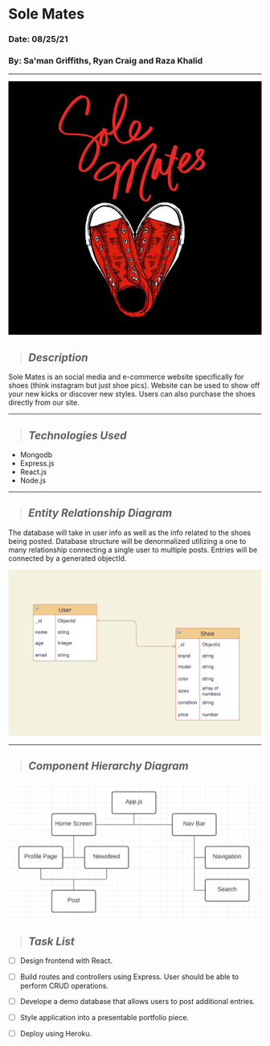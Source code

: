 # Sole Mates
### Date: 08/25/21
### By: Sa'man Griffiths, Ryan Craig and Raza Khalid
---

![SHOES](images/red.jpeg)

>## *Description*

Sole Mates is an social media and e-commerce website specifically for shoes (think instagram but just shoe pics). Website can be used to show off your new kicks or discover new styles. Users can also purchase the shoes directly from our site.

---
>## *Technologies Used* 

* Mongodb
* Express.js
* React.js
* Node.js

---

>## *Entity Relationship Diagram*

The database will take in user info as well as the info related to the shoes being posted. Database structure will be denormalized utilizing a one to many relationship connecting a single user to multiple posts. Entries will be connected by a generated objectId. 

<img src="images/erd.png" width="725" style = "text-align:center"/>

---
>## *Component Hierarchy Diagram*

![Component Hierarchy Diagram](images/comp.png)

>## *Task List*

- [ ] Design frontend with React.
- [ ] Build routes and controllers using Express. User should be able to perform CRUD operations.
- [ ] Develope a demo database that allows users to post additional entries.
- [ ] Style application into a presentable portfolio piece.
- [ ] Deploy using Heroku.




